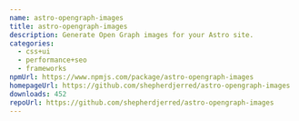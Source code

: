 ```yaml
---
name: astro-opengraph-images
title: astro-opengraph-images
description: Generate Open Graph images for your Astro site.
categories:
  - css+ui
  - performance+seo
  - frameworks
npmUrl: https://www.npmjs.com/package/astro-opengraph-images
homepageUrl: https://github.com/shepherdjerred/astro-opengraph-images
downloads: 452
repoUrl: https://github.com/shepherdjerred/astro-opengraph-images
---
```

